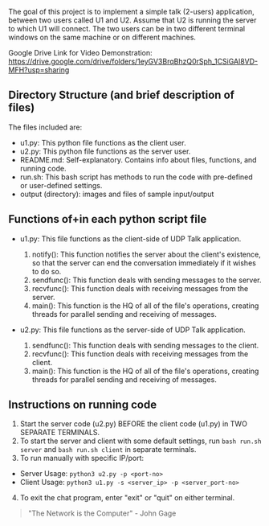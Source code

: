 The goal of this project is to implement a simple talk (2-users) application, between
two users called U1 and U2. Assume that U2 is running the server to which U1 will connect. The
two users can be in two different terminal windows on the same machine or on different
machines.

Google Drive Link for Video Demonstration: https://drive.google.com/drive/folders/1eyGV3BrqBhzQ0rSph_1CSiGAl8VD-MFH?usp=sharing 

## Directory Structure (and brief description of files)

The files included are:
- u1.py: This python file functions as the client user.
- u2.py: This python file functions as the server user.
- README.md: Self-explanatory. Contains info about files, functions, and running code.
- run.sh: This bash script has methods to run the code with pre-defined or user-defined settings.
- output (directory): images and files of sample input/output

## Functions of+in each python script file

- u1.py: This file functions as the client-side of UDP Talk application.
  1. notify(): This function notifies the server about the client's existence, so that the server can end the conversation immediately if it wishes to do so.
  2. sendfunc(): This function deals with sending messages to the server.
  3. recvfunc(): This function deals with receiving messages from the server.
  4. main(): This function is the HQ of all of the file's operations, creating threads for parallel sending and receiving of messages.


- u2.py: This file functions as the server-side of UDP Talk application.
  1. sendfunc(): This function deals with sending messages to the client.
  2. recvfunc(): This function deals with receiving messages from the client.
  3. main(): This function is the HQ of all of the file's operations, creating threads for parallel sending and receiving of messages.


## Instructions on running code

1. Start the server code (u2.py) BEFORE the client code (u1.py) in TWO SEPARATE TERMINALS.
2. To start the server and client with some default settings, run `bash run.sh server` and `bash run.sh client` in separate terminals.
3. To run manually with specific IP/port:
  - Server Usage: `python3 u2.py -p <port-no>`
  - Client Usage: `python3 u1.py -s <server_ip> -p <server_port-no>`
4. To exit the chat program, enter "exit" or "quit" on either terminal.



> "The Network is the Computer" - John Gage